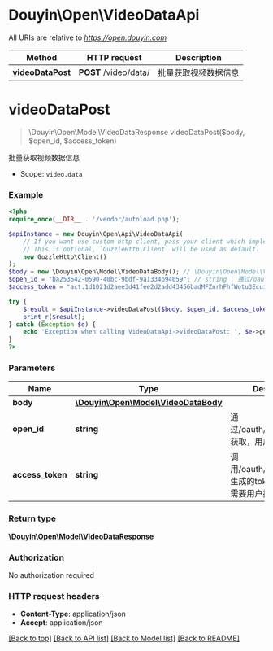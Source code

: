 # Douyin\Open\VideoDataApi

All URIs are relative to *https://open.douyin.com*

Method | HTTP request | Description
------------- | ------------- | -------------
[**videoDataPost**](VideoDataApi.md#videodatapost) | **POST** /video/data/ | 批量获取视频数据信息

# **videoDataPost**
> \Douyin\Open\Model\VideoDataResponse videoDataPost($body, $open_id, $access_token)

批量获取视频数据信息

* Scope: `video.data`

### Example
```php
<?php
require_once(__DIR__ . '/vendor/autoload.php');

$apiInstance = new Douyin\Open\Api\VideoDataApi(
    // If you want use custom http client, pass your client which implements `GuzzleHttp\ClientInterface`.
    // This is optional, `GuzzleHttp\Client` will be used as default.
    new GuzzleHttp\Client()
);
$body = new \Douyin\Open\Model\VideoDataBody(); // \Douyin\Open\Model\VideoDataBody | 
$open_id = "ba253642-0590-40bc-9bdf-9a1334b94059"; // string | 通过/oauth/access_token/获取，用户唯一标志
$access_token = "act.1d1021d2aee3d41fee2d2add43456badMFZnrhFhfWotu3Ecuiuka27L56lr"; // string | 调用/oauth/access_token/生成的token，此token需要用户授权。

try {
    $result = $apiInstance->videoDataPost($body, $open_id, $access_token);
    print_r($result);
} catch (Exception $e) {
    echo 'Exception when calling VideoDataApi->videoDataPost: ', $e->getMessage(), PHP_EOL;
}
?>
```

### Parameters

Name | Type | Description  | Notes
------------- | ------------- | ------------- | -------------
 **body** | [**\Douyin\Open\Model\VideoDataBody**](../Model/VideoDataBody.md)|  |
 **open_id** | **string**| 通过/oauth/access_token/获取，用户唯一标志 |
 **access_token** | **string**| 调用/oauth/access_token/生成的token，此token需要用户授权。 |

### Return type

[**\Douyin\Open\Model\VideoDataResponse**](../Model/VideoDataResponse.md)

### Authorization

No authorization required

### HTTP request headers

 - **Content-Type**: application/json
 - **Accept**: application/json

[[Back to top]](#) [[Back to API list]](../../README.md#documentation-for-api-endpoints) [[Back to Model list]](../../README.md#documentation-for-models) [[Back to README]](../../README.md)

